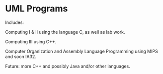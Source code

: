 UML Programs
==================

Includes:

Computing I & II using the language C, as well as lab work.

Computing III using C++.

Computer Organization and Assembly Language Programming using MIPS and soon IA32.

Future: more C++ and possibly Java and/or other languages.
